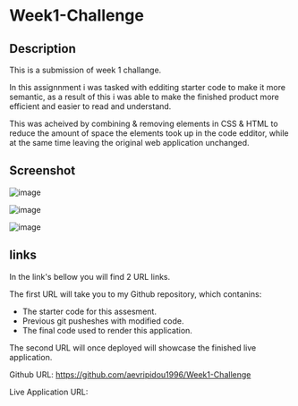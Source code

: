 # Week1-Challenge

## Description
This is a submission of week 1 challange.

In this assignnment i was tasked with edditing starter code to make it more semantic, as a result of this i was able to make the finished product more efficient and easier to read and understand. 

This was acheived by combining & removing elements in CSS & HTML to reduce the amount of space the elements took up in the code edditor, while at the same time leaving the original web application unchanged.

    
## Screenshot
![image](https://user-images.githubusercontent.com/114223852/218982026-f0d15992-2e6e-4d68-86d8-7419633389b3.png)

![image](https://user-images.githubusercontent.com/114223852/218986714-8712a82a-ef6f-43fb-9a8d-d6ba798a5764.png)

![image](https://user-images.githubusercontent.com/114223852/218987075-fef949da-501b-49de-9dce-065045aa173b.png)


## links
In the link's bellow you will find 2 URL links. 

The first URL will take you to my Github repository, which contanins:

- The starter code for this assesment.
- Previous git pusheshes with modified code.
- The final code used to render this application.

The second URL will once deployed will showcase the finished live application.

Github URL: https://github.com/aevripidou1996/Week1-Challenge

Live Application URL:
